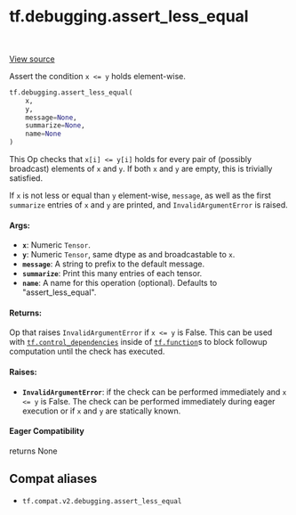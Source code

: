 <div itemscope itemtype="http://developers.google.com/ReferenceObject">
<meta itemprop="name" content="tf.debugging.assert_less_equal" />
<meta itemprop="path" content="Stable" />
</div>

# tf.debugging.assert_less_equal

<!-- Insert buttons and diff -->

<table class="tfo-notebook-buttons tfo-api" align="left">
</table>

<a target="_blank" href="/code/stable/tensorflow/python/ops/check_ops.py">View source</a>



Assert the condition `x <= y` holds element-wise.

``` python
tf.debugging.assert_less_equal(
    x,
    y,
    message=None,
    summarize=None,
    name=None
)
```



<!-- Placeholder for "Used in" -->

This Op checks that `x[i] <= y[i]` holds for every pair of (possibly
broadcast) elements of `x` and `y`. If both `x` and `y` are empty, this is
trivially satisfied.

If `x` is not less or equal than `y` element-wise, `message`, as well as the
first `summarize` entries of `x` and `y` are printed, and
`InvalidArgumentError` is raised.

#### Args:


* <b>`x`</b>:  Numeric `Tensor`.
* <b>`y`</b>:  Numeric `Tensor`, same dtype as and broadcastable to `x`.
* <b>`message`</b>: A string to prefix to the default message.
* <b>`summarize`</b>: Print this many entries of each tensor.
* <b>`name`</b>: A name for this operation (optional). Defaults to "assert_less_equal".


#### Returns:

Op that raises `InvalidArgumentError` if `x <= y` is False. This can be
  used with <a href="../../tf/control_dependencies.md"><code>tf.control_dependencies</code></a> inside of <a href="../../tf/function.md"><code>tf.function</code></a>s to block
  followup computation until the check has executed.




#### Raises:


* <b>`InvalidArgumentError`</b>: if the check can be performed immediately and
  `x <= y` is False. The check can be performed immediately during eager
  execution or if `x` and `y` are statically known.

#### Eager Compatibility
returns None



## Compat aliases

* `tf.compat.v2.debugging.assert_less_equal`

